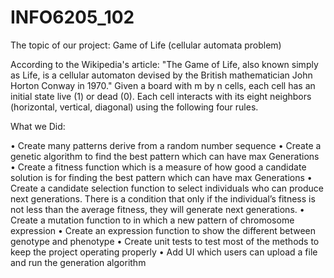 # INFO6205_102

The topic of our project: Game of Life (cellular automata problem)

According to the Wikipedia's article: "The Game of Life, also known simply as Life, is a cellular automaton devised by the British mathematician John Horton Conway in 1970." Given a board with m by n cells, each cell has an initial state live (1) or dead (0). Each cell interacts with its eight neighbors (horizontal, vertical, diagonal) using the following four rules.

What we Did:

•	Create many patterns derive from a random number sequence
•	Create a genetic algorithm to find the best pattern which can have max Generations
•	Create a fitness function which is a measure of how good a candidate solution is for finding the best pattern which can have max Generations
•	Create a candidate selection function to select individuals who can produce next generations. There is a condition that only if the individual’s fitness is not less than the average fitness, they will generate next generations.
•	Create a mutation function to in which a new pattern of chromosome expression
•	Create an expression function to show the different between genotype and phenotype
•	Create unit tests to test most of the methods to keep the project operating properly
•	Add UI which users can upload a file and run the generation algorithm
